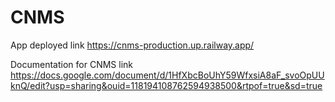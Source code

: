 # CNMS

App deployed link https://cnms-production.up.railway.app/

Documentation for CNMS link https://docs.google.com/document/d/1HfXbcBoUhY59WfxsiA8aF_svoOpUUknQ/edit?usp=sharing&ouid=118194108762594938500&rtpof=true&sd=true
